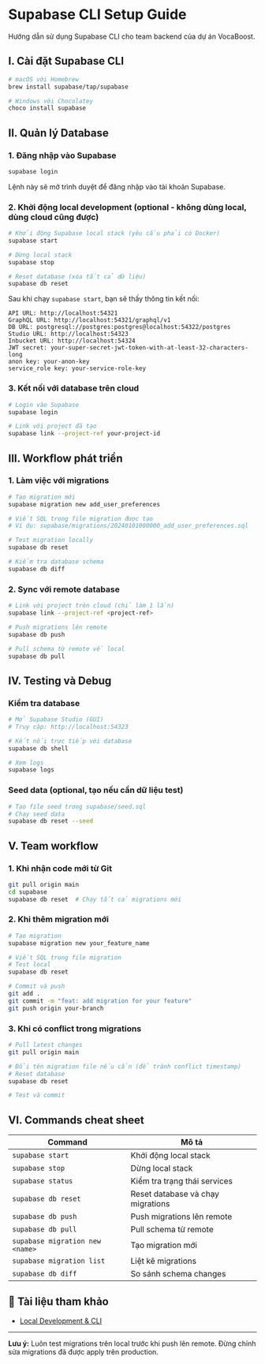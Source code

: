# Supabase CLI Setup Guide

Hướng dẫn sử dụng Supabase CLI cho team backend của dự án VocaBoost.

## I. Cài đặt Supabase CLI

```bash
# macOS với Homebrew
brew install supabase/tap/supabase

# Windows với Chocolatey
choco install supabase
```

## II. Quản lý Database

### 1. Đăng nhập vào Supabase

```bash
supabase login
```

Lệnh này sẽ mở trình duyệt để đăng nhập vào tài khoản Supabase.

### 2. Khởi động local development (optional - không dùng local, dùng cloud cũng được)

```bash
# Khởi động Supabase local stack (yêu cầu phải có Docker)
supabase start

# Dừng local stack
supabase stop

# Reset database (xóa tất cả dữ liệu)
supabase db reset
```

Sau khi chạy `supabase start`, bạn sẽ thấy thông tin kết nối:

```
API URL: http://localhost:54321
GraphQL URL: http://localhost:54321/graphql/v1
DB URL: postgresql://postgres:postgres@localhost:54322/postgres
Studio URL: http://localhost:54323
Inbucket URL: http://localhost:54324
JWT secret: your-super-secret-jwt-token-with-at-least-32-characters-long
anon key: your-anon-key
service_role key: your-service-role-key
```

### 3. Kết nối với database trên cloud

```bash
# Login vào Supabase
supabase login

# Link với project đã tạo
supabase link --project-ref your-project-id
```

## III. Workflow phát triển

### 1. Làm việc với migrations

```bash
# Tạo migration mới
supabase migration new add_user_preferences

# Viết SQL trong file migration được tạo
# Ví dụ: supabase/migrations/20240101000000_add_user_preferences.sql

# Test migration locally
supabase db reset

# Kiểm tra database schema
supabase db diff
```

### 2. Sync với remote database

```bash
# Link với project trên cloud (chỉ làm 1 lần)
supabase link --project-ref <project-ref>

# Push migrations lên remote
supabase db push

# Pull schema từ remote về local
supabase db pull
```

## IV. Testing và Debug

### Kiểm tra database

```bash
# Mở Supabase Studio (GUI)
# Truy cập: http://localhost:54323

# Kết nối trực tiếp với database
supabase db shell

# Xem logs
supabase logs
```

### Seed data (optional, tạo nếu cần dữ liệu test)

```bash
# Tạo file seed trong supabase/seed.sql
# Chạy seed data
supabase db reset --seed
```

## V. Team workflow

### 1. Khi nhận code mới từ Git

```bash
git pull origin main
cd supabase
supabase db reset  # Chạy tất cả migrations mới
```

### 2. Khi thêm migration mới

```bash
# Tạo migration
supabase migration new your_feature_name

# Viết SQL trong file migration
# Test local
supabase db reset

# Commit và push
git add .
git commit -m "feat: add migration for your feature"
git push origin your-branch
```

### 3. Khi có conflict trong migrations

```bash
# Pull latest changes
git pull origin main

# Đổi tên migration file nếu cần (để tránh conflict timestamp)
# Reset database
supabase db reset

# Test và commit
```

## VI. Commands cheat sheet

| Command                         | Mô tả                             |
| ------------------------------- | --------------------------------- |
| `supabase start`                | Khởi động local stack             |
| `supabase stop`                 | Dừng local stack                  |
| `supabase status`               | Kiểm tra trạng thái services      |
| `supabase db reset`             | Reset database và chạy migrations |
| `supabase db push`              | Push migrations lên remote        |
| `supabase db pull`              | Pull schema từ remote             |
| `supabase migration new <name>` | Tạo migration mới                 |
| `supabase migration list`       | Liệt kê migrations                |
| `supabase db diff`              | So sánh schema changes            |

## 🔗 Tài liệu tham khảo

- [Local Development & CLI](https://supabase.com/docs/guides/cli)

---

**Lưu ý:** Luôn test migrations trên local trước khi push lên remote. Đừng chỉnh sửa migrations đã được apply trên production.
